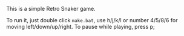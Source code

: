 This is a simple Retro Snaker game.

To run it, just double click `make.bat`, use h/j/k/l or number 4/5/8/6 for moving left/down/up/right.
To pause while playing, press p;
